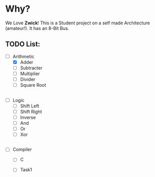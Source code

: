 # Why?

We Love **Zwick**! This is a Student project on a self made Architecture (amateur!). It has an 8-Bit Bus.

## TODO List:
 
 - [ ] Arithmetic
	 - [X] Adder
	 - [ ] Subtracter 
	 - [ ] Multiplier
	 - [ ] Divider
	 - [ ] Square Root
##
 - [ ] Logic
	- [ ] Shift Left
	- [ ] Shift Right
	- [ ] Inverse
	- [ ] And
	- [ ] Or
	- [ ] Xor   
##
 - [ ] Compiler
	 - [ ] C
	 - [ ] Task1



